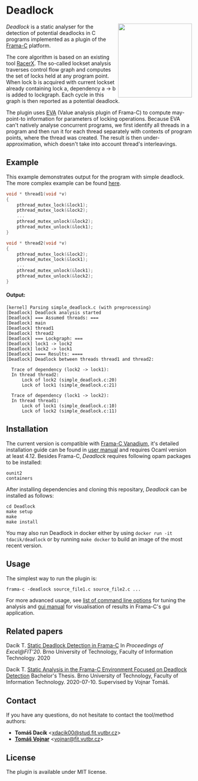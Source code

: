 # Deadlock

<img align="right" width="200" src="http://excel.fit.vutbr.cz/submissions/2020/012/12_nahled.png">

*Deadlock* is a static analyser for the detection of potential deadlocks in C programs implemented as a plugin of the [Frama-C](http://frama-c.com/) platform.

The core algorithm is based on an existing tool [RacerX](https://web.stanford.edu/~engler/racerx-sosp03.pdf). The so-called lockset analysis traverses control flow graph and computes the set of locks held at any program point. When lock b is acquired with current lockset already containing lock a, dependency a -> b is added to lockgraph. Each cycle in this graph is then reported as a potential deadlock.

The plugin uses [EVA](http://frama-c.com/value.html) (Value analysis plugin of Frama-C) to compute may-point-to information for parameters of locking operations. Because EVA can't natively analyse concurrent programs, we first identify all threads in a program and then run it for each thread separately with contexts of program points, where the thread was created. The result is then under-approximation, which doesn't take into account thread's interleavings. 

## Example
This example demonstrates output for the program with simple deadlock. The more complex example can be found [here](https://github.com/TDacik/Deadlock/wiki/example).
 
```C
void * thread1(void *v)
{
    pthread_mutex_lock(&lock1);
    pthread_mutex_lock(&lock2);
    ...
    pthread_mutex_unlock(&lock2);
    pthread_mutex_unlock(&lock1);
}

void * thread2(void *v)
{
    pthread_mutex_lock(&lock2);
    pthread_mutex_lock(&lock1);
    ...
    pthread_mutex_unlock(&lock1);
    pthread_mutex_unlock(&lock2);
}
```
#### Output:
```
[kernel] Parsing simple_deadlock.c (with preprocessing)
[Deadlock] Deadlock analysis started
[Deadlock] === Assumed threads: ===
[Deadlock] main
[Deadlock] thread1
[Deadlock] thread2
[Deadlock] === Lockgraph: ===
[Deadlock] lock1 -> lock2
[Deadlock] lock2 -> lock1
[Deadlock] ==== Results: ====
[Deadlock] Deadlock between threads thread1 and thread2:
  
  Trace of dependency (lock2 -> lock1):
  In thread thread2:
      Lock of lock2 (simple_deadlock.c:20)
      Lock of lock1 (simple_deadlock.c:21)
  
  Trace of dependency (lock1 -> lock2):
  In thread thread1:
      Lock of lock1 (simple_deadlock.c:10)
      Lock of lock2 (simple_deadlock.c:11)
```

## Installation
The current version is compatible with [Frama-C Vanadium](https://frama-c.com/fc-versions/vanadium.html), it's detailed installation guide can be found in [user manual](https://git.frama-c.com/pub/frama-c/blob/master/INSTALL.md) and requires Ocaml version at least 4.12. Besides Frama-C, *Deadlock* requires following opam packages to be installed:
```
ounit2
containers
```

After installing dependencies and cloning this repositary, *Deadlock* can be installed as follows:
```
cd Deadlock
make setup
make
make install
```

You may also run Deadlock in docker either by using `docker run -it tdacik/deadlock` or by running `make docker` to build an image of the most recent version.  

## Usage
The simplest way to run the plugin is:
``` 
frama-c -deadlock source_file1.c source_file2.c ...
``` 
For more advanced usage, see [list of command line options](https://github.com/TDacik/Deadlock/wiki/help) for tuning the analysis and [gui manual](https://github.com/TDacik/Deadlock/wiki/deadlock-gui) for visualisation of results in Frama-C's gui application.




## Related papers
Dacík T. [Static Deadlock Detection in Frama-C](http://excel.fit.vutbr.cz/submissions/2020/012/12.pdf) In *Proceedings of Excel@FIT'20*. Brno University of Technology, Faculty of Information Technology. 2020

Dacík T. [Static Analysis in the Frama-C Environment Focused on Deadlock Detection](https://www.fit.vut.cz/study/thesis/22928/.en) Bachelor's Thesis. Brno University of Technology, Faculty of Information Technology. 2020-07-10. Supervised by Vojnar Tomáš.

## Contact
If you have any questions, do not hesitate to contact the tool/method authors:
* **Tomáš Dacík** <[xdacik00@stud.fit.vutbr.cz](mailto:xdacik00@stud.fit.vutbr.cz)>
* [**Tomáš Vojnar**](https://www.fit.vut.cz/person/vojnar/) <[vojnar@fit.vutbr.cz](mailto:vojnar@fit.vutbr.cz)>

## License
The plugin is available under MIT license.
